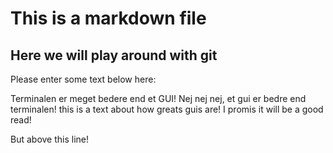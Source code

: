 # This is a markdown file 

## Here we will play around with git 
Please enter some text below here: 

Terminalen er meget bedere end et GUI!
Nej nej nej, et gui er bedre end terminalen! 
this is a text about how greats guis are!
I promis it will be a good read!


But above this line! 
